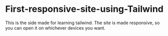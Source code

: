 # First-responsive-site-using-Tailwind
This is the side made for learning tailwind. The site is made responsive, so you can open it on whichever devices you want.
